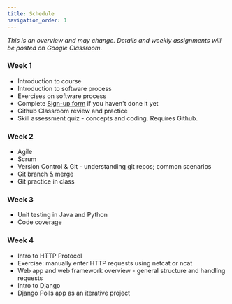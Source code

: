 ```yaml
---
title: Schedule
navigation_order: 1
---
```


*This is an overview and may change. Details and weekly assignments will be posted on Google Classroom.*

### Week 1

* Introduction to course
* Introduction to software process
* Exercises on software process
* Complete [Sign-up form](https://forms.gle/fh9SqvmA9yPh1ur6A) if you haven't done it yet
* Github Classroom review and practice
* Skill assessment quiz - concepts and coding. Requires Github.

### Week 2

* Agile
* Scrum
* Version Control & Git - understanding git repos; common scenarios
* Git branch & merge
* Git practice in class

### Week 3

* Unit testing in Java and Python
* Code coverage

### Week 4

* Intro to HTTP Protocol
* Exercise: manually enter HTTP requests using netcat or ncat
* Web app and web framework overview - general structure and handling requests
* Intro to Django
* Django Polls app as an iterative project


